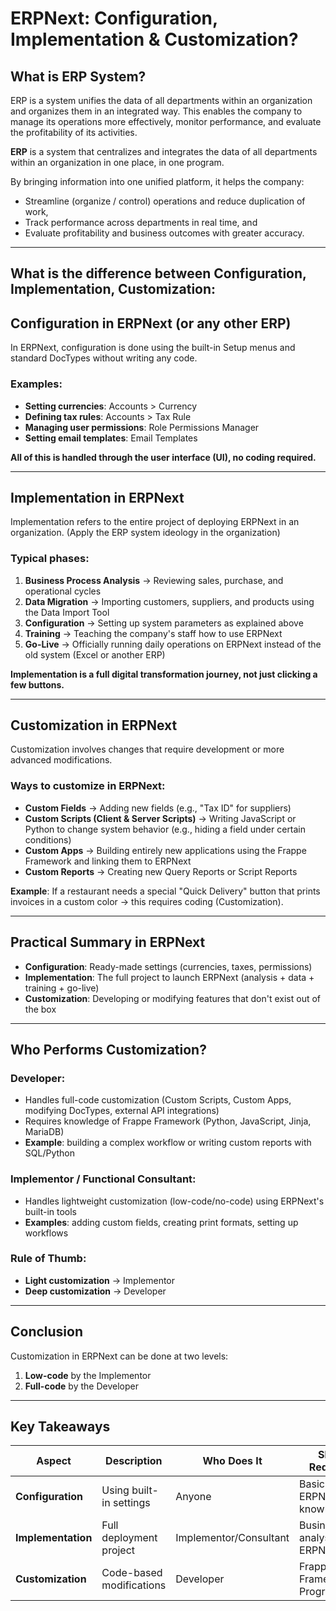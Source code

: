 # ERPNext: Configuration, Implementation & Customization?

## What is ERP System?

ERP is a system unifies the data of all departments within an organization and organizes them in an integrated way. This enables the company to manage its operations more effectively, monitor performance, and evaluate the profitability of its activities.

**ERP** is a system that centralizes and integrates the data of all departments within an organization in one place, in one program.

By bringing information into one unified platform, it helps the company:
- Streamline (organize / control) operations and reduce duplication of work,
- Track performance across departments in real time, and
- Evaluate profitability and business outcomes with greater accuracy.

---
## What is the difference between Configuration, Implementation, Customization:

## Configuration in ERPNext (or any other ERP)

In ERPNext, configuration is done using the built-in Setup menus and standard DocTypes without writing any code.


### Examples:

- **Setting currencies**: Accounts > Currency
- **Defining tax rules**: Accounts > Tax Rule
- **Managing user permissions**: Role Permissions Manager
- **Setting email templates**: Email Templates

**All of this is handled through the user interface (UI), no coding required.**

---

## Implementation in ERPNext

Implementation refers to the entire project of deploying ERPNext in an organization. (Apply the ERP system ideology in the organization)

### Typical phases:

1. **Business Process Analysis** → Reviewing sales, purchase, and operational cycles
2. **Data Migration** → Importing customers, suppliers, and products using the Data Import Tool
3. **Configuration** → Setting up system parameters as explained above
4. **Training** → Teaching the company's staff how to use ERPNext
5. **Go-Live** → Officially running daily operations on ERPNext instead of the old system (Excel or another ERP)

**Implementation is a full digital transformation journey, not just clicking a few buttons.**

---

## Customization in ERPNext

Customization involves changes that require development or more advanced modifications.

### Ways to customize in ERPNext:

- **Custom Fields** → Adding new fields (e.g., "Tax ID" for suppliers)
- **Custom Scripts (Client & Server Scripts)** → Writing JavaScript or Python to change system behavior (e.g., hiding a field under certain conditions)
- **Custom Apps** → Building entirely new applications using the Frappe Framework and linking them to ERPNext
- **Custom Reports** → Creating new Query Reports or Script Reports

**Example**: If a restaurant needs a special "Quick Delivery" button that prints invoices in a custom color → this requires coding (Customization).

---

## Practical Summary in ERPNext

- **Configuration**: Ready-made settings (currencies, taxes, permissions)
- **Implementation**: The full project to launch ERPNext (analysis + data + training + go-live)
- **Customization**: Developing or modifying features that don't exist out of the box

---

## Who Performs Customization?

### **Developer:**

- Handles full-code customization (Custom Scripts, Custom Apps, modifying DocTypes, external API integrations)
- Requires knowledge of Frappe Framework (Python, JavaScript, Jinja, MariaDB)
- **Example**: building a complex workflow or writing custom reports with SQL/Python

### **Implementor / Functional Consultant:**

- Handles lightweight customization (low-code/no-code) using ERPNext's built-in tools
- **Examples**: adding custom fields, creating print formats, setting up workflows

### **Rule of Thumb:**

- **Light customization** → Implementor
- **Deep customization** → Developer

---

## Conclusion

Customization in ERPNext can be done at two levels:

1. **Low-code** by the Implementor
2. **Full-code** by the Developer

---

## Key Takeaways

| Aspect | Description | Who Does It | Skills Required |
|--------|-------------|-------------|-----------------|
| **Configuration** | Using built-in settings | Anyone | Basic ERPNext knowledge |
| **Implementation** | Full deployment project | Implementor/Consultant | Business analysis + ERPNext |
| **Customization** | Code-based modifications | Developer | Frappe Framework + Programming |
